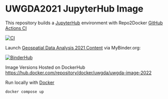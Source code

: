 # UWGDA2021 JupyterHub Image
This repository builds a [JupyterHub](https://jupyter.org/hub) environment with Repo2Docker [GitHub Actions CI](https://github.com/jupyterhub/repo2docker-action)

[![CI](https://github.com/UW-GDA/uwgda-image-2022/actions/workflows/CI.yml/badge.svg)](https://github.com/UW-GDA/uwgda-image-2022/actions/workflows/CI.yml)


Launch [Geospatial Data Analysis 2021 Content](https://github.com/UW-GDA/gda_course_2021) via MyBinder.org:

[![BinderHub](https://mybinder.org/badge_logo.svg)](https://mybinder.org/v2/gh/UW-GDA/uwgda-image-2022/main?urlpath=git-pull?repo=https://github.com/UW-GDA/gda_course_2021%26amp%3Bbranch=master%26amp%3Burlpath=lab)


Image Versions Hosted on DockerHub https://hub.docker.com/repository/docker/uwgda/uwgda-image-2022


Run locally with [Docker](https://docs.docker.com/get-docker/)
```
docker compose up
```
